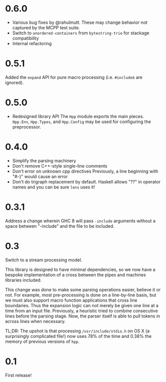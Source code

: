 # 0.6.0

- Various bug fixes by @rahulmutt. These may change behavior not captured by the MCPP test suite.
- Switch to `unordered-containers` from `bytestring-trie` for stackage compatibility
- Internal refactoring

# 0.5.1
Added the `expand` API for pure macro processing (i.e. `#include`s are ignored).

# 0.5.0
- Redesigned library API
The `Hpp` module exports the main pieces. `Hpp.Env`, `Hpp.Types`, and `Hpp.Config` may be used for configuring the preprocessor.

# 0.4.0

- Simplify the parsing machinery
- Don't remove C++-style single-line comments
- Don't error on unknown cpp directives
  Previously, a line beginning with "#-}" would cause an error
- Don't do trigraph replacement by default.
  Haskell allows "??" in operator names and you can be sure `lens` uses it!

# 0.3.1

Address a change wherein GHC 8 will pass `-include` arguments without a space between "-include" and the file to be included.

# 0.3

Switch to a stream processing model.

This library is designed to have minimal dependencies, so we now have
a bespoke implementation of a cross between the pipes and machines
libraries included.

This change was done to make some parsing
operations easier, believe it or not. For example, most pre-processing
is done on a line-by-line basis, but we must also support macro
function applications that cross line boundaries. Thus the expansion
logic can not merely be given one line at a time from an input
file. Previously, a heuristic tried to combine consecutive lines
before the parsing stage. Now, the parser itself is able to pull
tokens in across lines when necessary.

TL;DR: The upshot is that processing `/usr/include/stdio.h` on OS X (a
surprisingly complicated file!)  now uses 78% of the time and 0.38%
the memory of previous versions of `hpp`.

# 0.1

First release!
